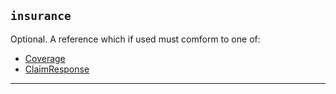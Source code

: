 ## `insurance`

Optional. A reference which if used must comform to one of:

- <a href="https://www.hl7.org/fhir/r4/coverage.html">Coverage</a>
- <a href="https://www.hl7.org/fhir/r4/claimresponse.html">ClaimResponse</a>

---
